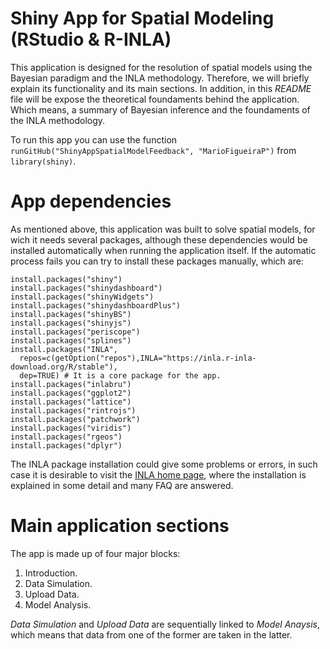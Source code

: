 # Shiny App for Spatial Modeling (RStudio & R-INLA)

This application is designed for the resolution of spatial models using the Bayesian paradigm and the INLA methodology. Therefore, we will briefly explain its functionality and its main sections. In addition, in this *README* file will be expose the theoretical foundaments behind  the application. Which means, a summary of Bayesian inference and the foundaments of the INLA methodology.

To run this app you can use the function `runGitHub("ShinyAppSpatialModelFeedback", "MarioFigueiraP")` from `library(shiny)`.

# App dependencies

As mentioned above, this application was built to solve spatial models, for wich it needs several packages, although these dependencies would be installed automatically when running the application itself. If the automatic process fails you can try to install these packages manually, which are:

```
install.packages("shiny")
install.packages("shinydashboard")
install.packages("shinyWidgets")
install.packages("shinydashboardPlus")
install.packages("shinyBS")
install.packages("shinyjs")
install.packages("periscope")
install.packages("splines")
install.packages("INLA",
  repos=c(getOption("repos"),INLA="https://inla.r-inla-download.org/R/stable"), 
  dep=TRUE) # It is a core package for the app.
install.packages("inlabru")
install.packages("ggplot2")
install.packages("lattice")
install.packages("rintrojs")
install.packages("patchwork")
install.packages("viridis")
install.packages("rgeos")
install.packages("dplyr")
```

The INLA package installation could give some problems or errors, in such case it is desirable to visit the [INLA home page](https://www.r-inla.org/), where the installation is explained in some detail and many FAQ are answered.

# Main application sections

The app is made up of four major blocks:

1. Introduction.
2. Data Simulation.
3. Upload Data.
4. Model Analysis.

*Data Simulation* and *Upload Data* are sequentially linked to *Model Anaysis*, which means that data from one of the former are taken in the latter.
